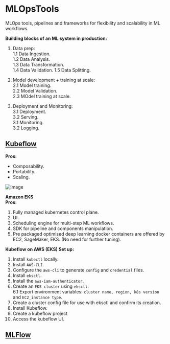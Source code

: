 # MLOpsTools
MLOps tools, pipelines and frameworks for flexibility and scalability in ML workflows.

**Building blocks of an ML system in production:**

1. Data prep:\
  1.1 Data Ingestion.\
  1.2 Data Analysis.\
  1.3 Data Transformation.\
  1.4 Data Validation.
  1.5 Data Splitting.
 
2. Model development + training at scale:\
  2.1 Model training.\
  2.2 Model Validation.\
  2.3 MOdel training at scale.
 

3. Deployment and Monitoring:\
  3.1 Deployment.\
  3.2 Serving.\
  3.1 Monitoring.\
  3.2 Logging.


## [Kubeflow](kubeflow.sh)
**Pros:**
- Composability.
- Portability.
- Scaling.

![image](https://user-images.githubusercontent.com/50487929/183337684-f48dbb48-24de-4c3a-bfdb-ef9d0426c58f.png)

**Amazon EKS\
Pros:**
1. Fully managed kubernetes control plane.
2. UI.
3. Scheduling engine for multi-step ML workflows.
4. SDK for pipeline and components manipulation.
5. Pre packaged optimised deep learning docker containers are offered by EC2, SageMaker, EKS. (No need for further tuning).

**Kubeflow on AWS (EKS) Set up:**
1. Install `kubectl` locally.
2. Install `AWS-CLI`.
3. Configure the `aws-cli` to generate `config` and `credential` files.
4. Install `eksctl`.
5. Install the `aws-iam-authenticator`.
6. Create an `EKS cluster` using `eksctl`.\
  6.1 Export environment variables: `cluster name, region, k8s version` and `EC2_instance type`.
7. Create a cluster config file for use with eksctl and confirm its creation.
9. Install Kubeflow.
10. Create a kubeflow project
11. Access the kubeflow UI.


## [MLFlow]()
